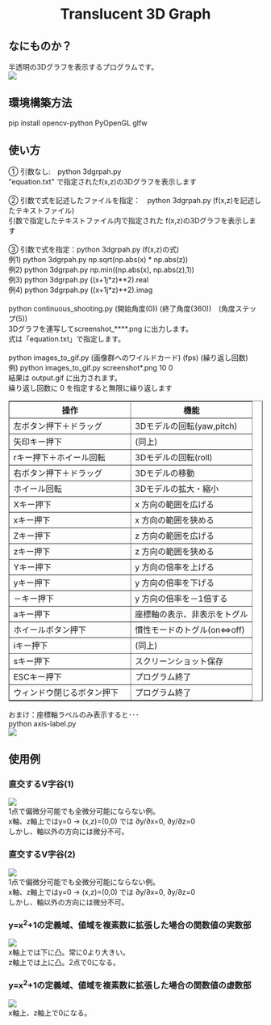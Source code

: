 <html lang="ja">
    <head>
        <meta charset="utf-8" />
    </head>
    <body>
        <h1><center>Translucent 3D Graph</center></h1>
        <h2>なにものか？</h2>
        <p>
            半透明の3Dグラフを表示するプログラムです。<br />
            <img src="images/Translucent3DGraph.gif">
        </p>
        <h2>環境構築方法</h2>
        <p>
            pip install opencv-python PyOpenGL glfw<br />
        </p>
        <h2>使い方</h2>
        <p>
            ① 引数なし:　python 3dgrpah.py<br>
            "equation.txt" で指定されたf(x,z)の3Dグラフを表示します<br>
            <br>
            ② 引数で式を記述したファイルを指定：　python 3dgrpah.py (f(x,z)を記述したテキストファイル)<br>
            引数で指定したテキストファイル内で指定された f(x,z)の3Dグラフを表示します<br>
            <br>
            ③ 引数で式を指定：python 3dgrpah.py (f(x,z)の式)<br>
            例1) python 3dgrpah.py np.sqrt(np.abs(x) * np.abs(z))<br>
            例2) python 3dgrpah.py np.min((np.abs(x), np.abs(z),1))<br>
            例3) python 3dgrpah.py ((x+1j*z)**2).real<br>
            例4) python 3dgrpah.py ((x+1j*z)**2).imag<br>
            <br>
            python continuous_shooting.py (開始角度(0)) (終了角度(360))　(角度ステップ(5))<br>
            3Dグラフを連写してscreenshot_****.png に出力します。<br>
            式は「equation.txt」で指定します。<br>
            <br>
            python images_to_gif.py (画像群へのワイルドカード) (fps) (繰り返し回数)<br>
            例) python images_to_gif.py screenshot*.png 10 0<br>
            結果は output.gif に出力されます。<br>
            繰り返し回数に 0 を指定すると無限に繰り返します
        </p>
            <table border="1">
                <tr><th>操作</th><th>機能</th></tr>
                <tr><td>左ボタン押下＋ドラッグ</td><td>3Dモデルの回転(yaw,pitch)</td></tr>
                <tr><td>矢印キー押下</td><td>(同上)</td></tr>
                <tr><td>rキー押下＋ホイール回転</td><td>3Dモデルの回転(roll)</td></tr>
                <tr><td>右ボタン押下＋ドラッグ</td><td>3Dモデルの移動</td></tr>
                <tr><td>ホイール回転</td><td>3Dモデルの拡大・縮小</td></tr>
                <tr><td>Xキー押下</td><td>x 方向の範囲を広げる</td></tr>
                <tr><td>xキー押下</td><td>x 方向の範囲を狭める</td></tr>
                <tr><td>Zキー押下</td><td>z 方向の範囲を広げる</td></tr>
                <tr><td>zキー押下</td><td>z 方向の範囲を狭める</td></tr>
                <tr><td>Yキー押下</td><td>y 方向の倍率を上げる</td></tr>
                <tr><td>yキー押下</td><td>y 方向の倍率を下げる</td></tr>
                <tr><td>－キー押下</td><td>y 方向の倍率を－1倍する</td></tr>
                <tr><td>aキー押下</td><td>座標軸の表示、非表示をトグル</td></tr>
                <tr><td>ホイールボタン押下</td><td>慣性モードのトグル(on⇔off)</td></tr>
                <tr><td>iキー押下</td><td>(同上)</td></tr>
                <tr><td>sキー押下</td><td>スクリーンショット保存</td></tr>
                <tr><td>ESCキー押下　</td><td>プログラム終了</td></tr>
                <tr><td>ウィンドウ閉じるボタン押下　</td><td>プログラム終了</td></tr>
            </table>
        <p>
                おまけ：座標軸ラベルのみ表示すると･･･<br />
                python axis-label.py<br />
                <img src="images/axis-label.gif">
        </p>
        <h2>使用例</h2>
        <h3>直交するV字谷(1)</h3>
        <p>
            <img src="images/example1.gif"><br />
            1点で偏微分可能でも全微分可能にならない例。<br />
            x軸、z軸上ではy=0 → (x,z)=(0,0) では ∂y/∂x=0, ∂y/∂z=0<br />
            しかし、軸以外の方向には微分不可。
        </p>
        <h3>直交するV字谷(2)</h3>
        <p>
            <img src="images/example2.gif"><br />
            1点で偏微分可能でも全微分可能にならない例。<br />
            x軸、z軸上ではy=0 → (x,z)=(0,0) では ∂y/∂x=0, ∂y/∂z=0<br />
            しかし、軸以外の方向には微分不可。
        </p>
        <h3>y=x<sup>2</sup>+1の定義域、値域を複素数に拡張した場合の関数値の実数部</h3>
        <p>
            <img src="images/example3.gif"><br />
            x軸上では下に凸。常に0より大きい。<br />
            z軸上では上に凸。2点で0になる。<br />
        </p>
        <h3>y=x<sup>2</sup>+1の定義域、値域を複素数に拡張した場合の関数値の虚数部</h3>
        <p>
            <img src="images/example4.gif"><br />
            x軸上、z軸上で0になる。<br />
        </p>
    </body>
</html>
